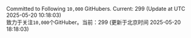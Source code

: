 Committed to Following `10,000` GitHubers. Current: <!-- FOLLOWING_COUNT -->299<!-- FOLLOWING_COUNT --> (Update at UTC <!-- LAST_UPDATED -->2025-05-20 10:18:03<!-- LAST_UPDATED -->)<br>
致力于关注`10,000`个GitHuber。当前：<!-- FOLLOWING_COUNT -->299<!-- FOLLOWING_COUNT --> (更新于北京时间 <!-- LAST_UPDATED_CST -->2025-05-20 18:18:03<!-- LAST_UPDATED_CST -->)
